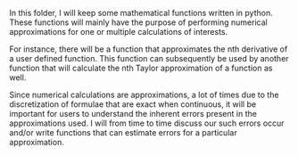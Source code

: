 In this folder, I will keep some 
mathematical functions written in python. These
functions will mainly have the purpose of 
performing numerical approximations for one or
multiple calculations of interests. 

For instance, there will be a function that 
approximates the nth derivative of a user defined
function. This function can subsequently be used
by another function that will calculate the nth
Taylor approximation of a function as well. 

Since numerical calculations are approximations,
a lot of times due to the discretization of 
formulae that are exact when continuous, it will
be important for users to understand the inherent
errors present in the approximations used. I will
from time to time discuss our such errors occur
and/or write functions that can estimate errors
for a particular approximation.
